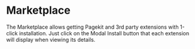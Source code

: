 # Marketplace

The Marketplace allows getting Pagekit and 3rd party extensions with 1-click installation. Just click on the Modal Install button that each extension will display when viewing its details.
